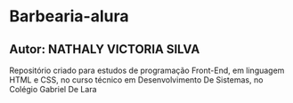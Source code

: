 # Barbearia-alura

## Autor: NATHALY VICTORIA SILVA

Repositório criado para estudos de programação Front-End, em linguagem HTML e CSS, no curso técnico em Desenvolvimento De Sistemas, no Colégio Gabriel De Lara

